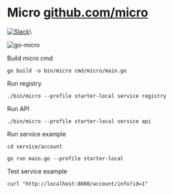 # Micro [github.com/micro](http://github.com/micro)
[![Slack](https://img.shields.io/badge/slack-join-D60051.svg)](https://hbchen.slack.com/messages/CE68CJ60Z)\

![go-micro](/doc/img/micro.jpg "go-micro")

Build micro cmd
```shell script
go build -o bin/micro cmd/micro/main.go
```

Run registry
```shell script
./bin/micro --profile starter-local service registry
```

Run API
```shell script
./bin/micro --profile starter-local service api
```

Run service example
```shell script
cd service/account

go run main.go --profile starter-local
```

Test service example
```shell script
curl "http://localhost:8080/account/info?id=1"
```